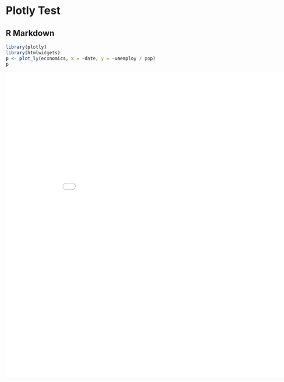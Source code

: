 Plotly Test
================

R Markdown
----------

``` r
library(plotly)
library(htmlwidgets)
p <- plot_ly(economics, x = ~date, y = ~unemploy / pop)
p
```
<iframe width="900" height="800" frameborder="0" scrolling="no" src="//plot.ly/~chipoglesby/2.embed"></iframe>
